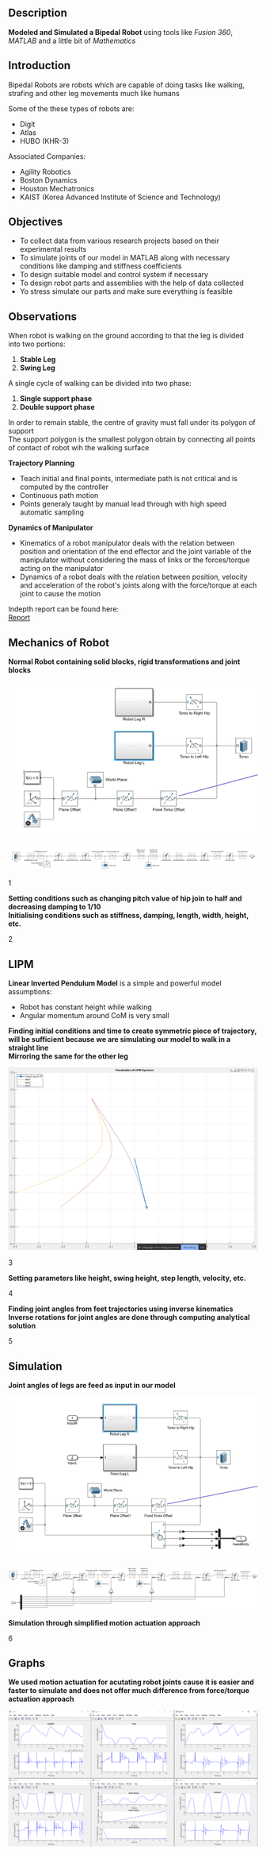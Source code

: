 ## Description
**Modeled and Simulated a Bipedal Robot** using tools like *Fusion 360*, *MATLAB* and a little bit of *Mathematics*

## Introduction
Bipedal Robots are robots which are capable of doing tasks like walking, strafing and other leg movements much like humans

Some of the these types of robots are:
* Digit
* Atlas
* HUBO (KHR-3)

Associated Companies:
* Agility Robotics
* Boston Dynamics
* Houston Mechatronics
* KAIST (Korea Advanced Institute of Science and Technology)

## Objectives
* To collect data from various research projects based on their experimental results
* To simulate joints of our model in MATLAB along with necessary conditions like damping and stiffness coefficients
* To design suitable model and control system if necessary
* To design robot parts and assemblies with the help of data collected
* Yo stress simulate our parts and make sure everything is feasible

## Observations
When robot is walking on the ground according to that the leg is divided into two portions:
1. **Stable Leg**
2. **Swing Leg**

A single cycle of walking can be divided into two phase:
1. **Single support phase**
2. **Double support phase**

In order to remain stable, the centre of gravity must fall under its polygon of support\
The support polygon is the smallest polygon obtain by connecting all points of contact of robot wih the walking surface

**Trajectory Planning**
* Teach initial and final points, intermediate path is not critical and is computed by the controller
* Continuous path motion
* Points generaly taught by manual lead through with high speed automatic sampling

**Dynamics of Manipulator**
* Kinematics of a robot manipulator deals with the relation between position and orientation of the end effector and the joint variable of the manipulator without considering the mass of links or the forces/torque acting on the manipulator
* Dynamics of a robot deals with the relation between position, velocity and acceleration of the robot's joints along with the force/torque at each joint to cause the motion

Indepth report can be found here:\
[Report](https://github.com/subhashishansda4/Bipedal-Robot/blob/main/Modelling%20and%20Simulation%20of%20Bipedal%20Robot.pdf)

## Mechanics of Robot
**Normal Robot containing solid blocks, rigid transformations and joint blocks**

![1](https://github.com/subhashishansda4/Bipedal-Robot/blob/main/work/1.png)

![2](https://github.com/subhashishansda4/Bipedal-Robot/blob/main/work/2.png)

1

**Setting conditions such as changing pitch value of hip join to half and decreasing damping to 1/10**\
**Initialising conditions such as stiffness, damping, length, width, height, etc.**

2

## LIPM
**Linear Inverted Pendulum Model** is a simple and powerful model assumptions:
* Robot has constant height while walking
* Angular momentum around CoM is very small

**Finding initial conditions and time to create symmetric piece of trajectory, will be sufficient because we are simulating our model to walk in a straight line**\
**Mirroring the same for the other leg**

![3](https://github.com/subhashishansda4/Bipedal-Robot/blob/main/work/3.png)

3

**Setting parameters like height, swing height, step length, velocity, etc.**

4

**Finding joint angles from feet trajectories using inverse kinematics**\
**Inverse rotations for joint angles are done through computing analytical solution**

5

## Simulation
**Joint angles of legs are feed as input in our model**

![4](https://github.com/subhashishansda4/Bipedal-Robot/blob/main/work/4.png)

![5](https://github.com/subhashishansda4/Bipedal-Robot/blob/main/work/5.png)

**Simulation through simplified motion actuation approach**

6

## Graphs
**We used motion actuation for acutating robot joints cause it is easier and faster to simulate and does not offer much difference from force/torque actuation approach**

![6](https://github.com/subhashishansda4/Bipedal-Robot/blob/main/work/6.png)